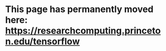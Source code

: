 # This page has permanently moved here: <a href="https://researchcomputing.princeton.edu/tensorflow">https://researchcomputing.princeton.edu/tensorflow</a>
